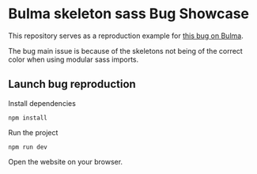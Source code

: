 # Bulma skeleton sass Bug Showcase

This repository serves as a reproduction example for [this bug on Bulma](https://github.com/jgthms/bulma/issues/3917).

The bug main issue is because of the skeletons not being of the correct color when using modular sass imports.

## Launch bug reproduction

Install dependencies
```
npm install
```

Run the project
```
npm run dev
```

Open the website on your browser.

